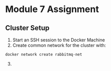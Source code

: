 # Module 7 Assignment

## Cluster Setup

1. Start an SSH session to the Docker Machine
2. Create common network for the cluster with:
``` shell
docker network create rabbitmq-net
```
3. 
